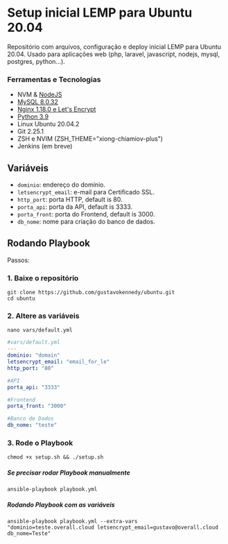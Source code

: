 # Setup inicial LEMP para Ubuntu 20.04
Repositório com arquivos, configuração e deploy inicial LEMP para Ubuntu 20.04. Usado para aplicações web (php, laravel, javascript, nodejs, mysql, postgres, python...).

### Ferramentas e Tecnologias

 - NVM & [NodeJS](https://www.digitalocean.com/community/tutorials/how-to-install-node-js-on-ubuntu-20-04)
 - [MySQL 8.0.32](https://www.digitalocean.com/community/tutorials/how-to-install-linux-nginx-mysql-php-lemp-stack-on-ubuntu-20-04)
 - [Nginx 1.18.0 e Let's Encrypt](https://www.digitalocean.com/community/tutorials/how-to-install-linux-nginx-mysql-php-lemp-stack-on-ubuntu-20-04)
 - [Python 3.9](https://linuxize.com/post/how-to-install-python-3-9-on-ubuntu-20-04/)
 - Linux Ubuntu 20.04.2
 - Git 2.25.1
 - ZSH e NVIM (ZSH_THEME="xiong-chiamiov-plus")
 - Jenkins (em breve)

## Variáveis

- `dominio`: endereço do domínio.
- `letsencrypt_email`: e-mail para Certificado SSL.
- `http_port`: porta HTTP, default is 80.
- `porta_api`: porta da API, default is 3333.
- `porta_front`: porta do Frontend, default is 3000.
- `db_nome`: nome para criação do banco de dados.

## Rodando Playbook

Passos:

### 1. Baixe o repositório
```shell
git clone https://github.com/gustavokennedy/ubuntu.git
cd ubuntu
```

### 2. Altere as variáveis

```shell
nano vars/default.yml
```

```yml
#vars/default.yml
---
dominio: "domain"
letsencrypt_email: "email_for_le"
http_port: "80"

#API
porta_api: "3333"

#Frontend
porta_front: "3000"

#Banco de Dados
db_nome: "teste"
```

### 3. Rode o Playbook

```shell
chmod +x setup.sh && ./setup.sh
```

##### Se precisar rodar Playbook manualmente

```shell
ansible-playbook playbook.yml
```
##### Rodando Playbook com as variáveis

```shell
ansible-playbook playbook.yml --extra-vars "dominio=teste.overall.cloud letsencrypt_email=gustavo@overall.cloud db_nome=Teste"

```

